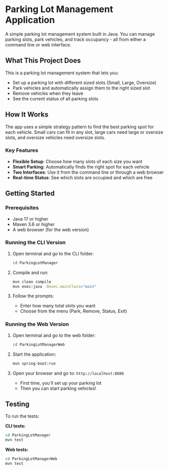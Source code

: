 # Parking Lot Management Application

A simple parking lot management system built in Java. You can manage parking slots, park vehicles, and track occupancy - all from either a command line or web interface.

## What This Project Does

This is a parking lot management system that lets you:

- Set up a parking lot with different sized slots (Small, Large, Oversize)
- Park vehicles and automatically assign them to the right sized slot
- Remove vehicles when they leave
- See the current status of all parking slots

## How It Works

The app uses a simple strategy pattern to find the best parking spot for each vehicle. Small cars can fit in any slot, large cars need large or oversize slots, and oversize vehicles need oversize slots.

### Key Features

- **Flexible Setup**: Choose how many slots of each size you want
- **Smart Parking**: Automatically finds the right spot for each vehicle
- **Two Interfaces**: Use it from the command line or through a web browser
- **Real-time Status**: See which slots are occupied and which are free

## Getting Started

### Prerequisites

- Java 17 or higher
- Maven 3.6 or higher
- A web browser (for the web version)

### Running the CLI Version

1. Open terminal and go to the CLI folder:

   ```bash
   cd ParkingLotManager
   ```

2. Compile and run:

   ```bash
   mvn clean compile
   mvn exec:java -Dexec.mainClass="main"
   ```

3. Follow the prompts:
   - Enter how many total slots you want
   - Choose from the menu (Park, Remove, Status, Exit)

### Running the Web Version

1. Open terminal and go to the web folder:

   ```bash
   cd ParkingLotManagerWeb
   ```

2. Start the application:

   ```bash
   mvn spring-boot:run
   ```

3. Open your browser and go to: `http://localhost:8080`
   - First time, you'll set up your parking lot
   - Then you can start parking vehicles!

## Testing

To run the tests:

**CLI tests:**

```bash
cd ParkingLotManager
mvn test
```

**Web tests:**

```bash
cd ParkingLotManagerWeb
mvn test
```

